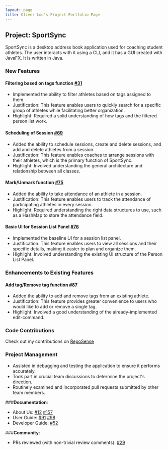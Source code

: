 ```yaml
---
layout: page
title: Oliver Loo's Project Portfolio Page
---
```


## Project: SportSync

SportSync is a desktop address book application used for coaching student athletes. The user interacts with it using a CLI, and it has a GUI created with JavaFX. It is written in Java.

### New Features

#### Filtering based on tags function [\#31](https://github.com/AY2223S2-CS2103T-W13-2/tp/pull/31)

- Implemented the ability to filter athletes based on tags assigned to them.
- Justification: This feature enables users to quickly search for a specific group of athletes while facilitating better organization.
- Highlight: Required a solid understanding of how tags and the filtered person list work.

#### Scheduling of Session [\#69](https://github.com/AY2223S2-CS2103T-W13-2/tp/pull/69)

- Added the ability to schedule sessions, create and delete sessions, and add and delete athletes from a session.
- Justification: This feature enables coaches to arrange sessions with their athletes, which is the primary function of SportSync.
- Highlight: Involved understanding the general architecture and relationship between all classes.

#### Mark/Unmark function [\#75](https://github.com/AY2223S2-CS2103T-W13-2/tp/pull/75)

- Added the ability to take attendance of an athlete in a session.
- Justification: This feature enables users to track the attendance of participating athletes in every session.
- Highlight: Required understanding the right data structures to use, such as a HashMap to store the attendance field.

#### Basic UI for Session List Panel [\#76](https://github.com/AY2223S2-CS2103T-W13-2/tp/pull/76)

- Implemented the baseline UI for a session list panel.
- Justification: This feature enables users to view all sessions and their specific details, making it easier to plan and organize them.
- Highlight: Involved understanding the existing UI structure of the Person List Panel.

### Enhancements to Existing Features

#### Add tag/Remove tag function [\#87](https://github.com/AY2223S2-CS2103T-W13-2/tp/pull/87)

- Added the ability to add and remove tags from an existing athlete.
- Justification: This feature provides greater convenience to users who would like to add or remove a single tag.
- Highlight: Involved a good understanding of the already-implemented edit-command.

### Code Contributions

Check out my contributions on [RepoSense](https://nus-cs2103-ay2223s2.github.io/tp-dashboard/?search=Olive&sort=groupTitle&sortWithin=title&timeframe=commit&mergegroup=&groupSelect=groupByRepos&breakdown=true&checkedFileTypes=docs~functional-code~test-code~other&since=2023-02-17&tabOpen=true&tabType=authorship&tabAuthor=Oliverloo0909&tabRepo=AY2223S2-CS2103T-W13-2%2Ftp%5Bmaster%5D&authorshipIsMergeGroup=false&authorshipFileTypes=docs~functional-code~test-code&authorshipIsBinaryFileTypeChecked=false&authorshipIsIgnoredFilesChecked=false)

### Project Management

- Assisted in debugging and testing the application to ensure it performs accurately.
- Took part in crucial team discussions to determine the project's direction.
- Routinely examined and incorporated pull requests submitted by other team members.

###**Documentation**:
* About Us: [\#12](https://github.com/AY2223S2-CS2103T-W13-2/tp/pull/20) [\#157](https://github.com/AY2223S2-CS2103T-W13-2/tp/pull/157)
* User Guide: [\#91](https://github.com/AY2223S2-CS2103T-W13-2/tp/pull/91) [\#98](https://github.com/AY2223S2-CS2103T-W13-2/tp/pull/98)
* Developer Guide: [\#52](https://github.com/AY2223S2-CS2103T-W13-2/tp/pull/52)

###**Community**:
* PRs reviewed (with non-trivial review comments): [\#29](https://github.com/AY2223S2-CS2103T-W13-2/tp/pull/29)
